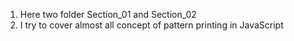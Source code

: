 1. Here two folder Section_01 and Section_02
2. I try to cover almost all concept of pattern printing in JavaScript
